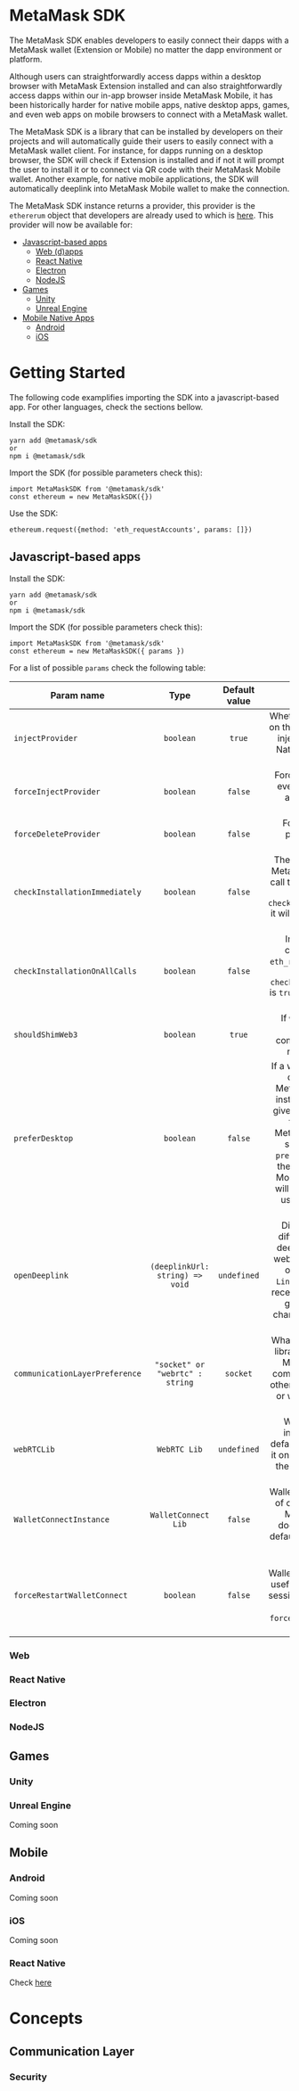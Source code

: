 # MetaMask SDK

The MetaMask SDK enables developers to easily connect their dapps with a MetaMask wallet (Extension or Mobile) no matter the dapp environment or platform.

Although users can straightforwardly access dapps within a desktop browser with MetaMask Extension installed and can also straightforwardly access dapps within our in-app browser inside MetaMask Mobile, it has been historically harder for native mobile apps, native desktop apps, games, and even web apps on mobile browsers to connect with a MetaMask wallet.

The MetaMask SDK is a library that can be installed by developers on their projects and will automatically guide their users to easily connect with a MetaMask wallet client. For instance, for dapps running on a desktop browser, the SDK will check if Extension is installed and if not it will prompt the user to install it or to connect via QR code with their MetaMask Mobile wallet. Another example, for native mobile applications, the SDK will automatically deeplink into MetaMask Mobile wallet to make the connection.

The MetaMask SDK instance returns a provider, this provider is the ```ethererum``` object that developers are already used to which is [here](https://docs.metamask.io/guide/ethereum-provider.html). This provider will now be available for:
- [Javascript-based apps](#javascript-based-apps)
  - [Web (d)apps](#web)
  - [React Native](#react-native)
  - [Electron](#electron)
  - [NodeJS](#nodejs)
- [Games](#games) 
  - [Unity](#unity)
  - [Unreal Engine](#unreal-engine)
- [Mobile Native Apps](#mobile)
  - [Android](#android)
  - [iOS](#ios)

# Getting Started

The following code examplifies importing the SDK into a javascript-based app. For other languages, check the sections bellow.

Install the SDK:
```
yarn add @metamask/sdk
or
npm i @metamask/sdk
```

Import the SDK (for possible parameters check this):
```
import MetaMaskSDK from '@metamask/sdk'
const ethereum = new MetaMaskSDK({})
```

Use the SDK:
```
ethereum.request({method: 'eth_requestAccounts', params: []})
```

## Javascript-based apps

Install the SDK:
```
yarn add @metamask/sdk
or
npm i @metamask/sdk
```

Import the SDK (for possible parameters check this):
```
import MetaMaskSDK from '@metamask/sdk'
const ethereum = new MetaMaskSDK({ params })
```

For a list of possible `params` check the following table:

| Param name                     | Type                            | Default value        | Description           |
| ------------------------------ |:-------------------------------:|:--------------------:|:---------------------:|
| `injectProvider`               | `boolean`                       | `true`               | Whether to inject the provider on the window object, it won't inject for nodeJS or React Native as window object is not available |              
| `forceInjectProvider`          | `boolean`                       | `false`              | Forces injection of provider even if another provider is already present on the window object |
| `forceDeleteProvider`          | `boolean`                       | `false`              | Forces the deletion of a provider that exists on window |
| `checkInstallationImmediately` | `boolean`                       | `false`              | The SDK normally checks if MetaMask is installed once a call to `eth_requestAccounts` is made, but if `checkInstallationImmediately` it will check before any call is made |
| `checkInstallationOnAllCalls`  | `boolean`                       | `false`              | Installation is normally checked once a call to `eth_requestAccounts` is made, but if `checkInstallationOnAllCalls` is `true` then it will check on all calls |
| `shouldShimWeb3`               | `boolean`                       | `true`               | If `window.web3` should be shimmed for legacy compatibility purposes, for reference check [here](https://docs.metamask.io/guide/provider-migration.html#replacing-window-web3) |
| `preferDesktop`                | `boolean`                       | `false`              | If a web dapp is running on a desktop browser and MetaMask Extension is not installed, the SDK normally gives the option for the user to connect with their MetaMask Mobile wallet by scanning a QR code. If `preferDesktop` is `true`, then the option to connect with Mobile is not offered and it will automatically guide the user to install MetaMask Extension. |
| `openDeeplink`                 | `(deeplinkUrl: string) => void` | `undefined`          | Different platforms have different ways of opening deeplinks, for example, on web we do `window.open`, but on React Native we do `Linking.open`, this function receives the deeplink url and gives the developers a chance to customize how to best open it |
| `communicationLayerPreference` | `"socket" or "webrtc" : string` | `socket`             | What type of communication library should the dapp and MetaMask wallet use to communicate between each other, you can choose socket or webrtc. Waku is coming soon. |
| `webRTCLib`                    | `WebRTC Lib`                    | `undefined`          | WebRTC doesn't come installed on the SDK by default, so you need to install it on your project first. Check the React Native section to see how to do this. |
| `WalletConnectInstance`        | `WalletConnect Lib`             | `false`              | WalletConnect is another way of connecting your dapp to MetaMask wallet but it doesn't come installed by default, check here on how to install it |
| `forceRestartWalletConnect`    | `boolean`                       | `false`              | If you are using WalletConnect, sometimes it's useful to kill the previous WC session and start another one. To do that set `forceRestartWalletConnect` to true |


### Web

### React Native

### Electron

### NodeJS

## Games
### Unity
### Unreal Engine
Coming soon

## Mobile
### Android
Coming soon
### iOS
Coming soon
### React Native
Check [here](#react-native)

# Concepts
## Communication Layer
### Security
